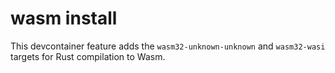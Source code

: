 # wasm install

This devcontainer feature adds the `wasm32-unknown-unknown` and `wasm32-wasi` targets for Rust compilation to Wasm.